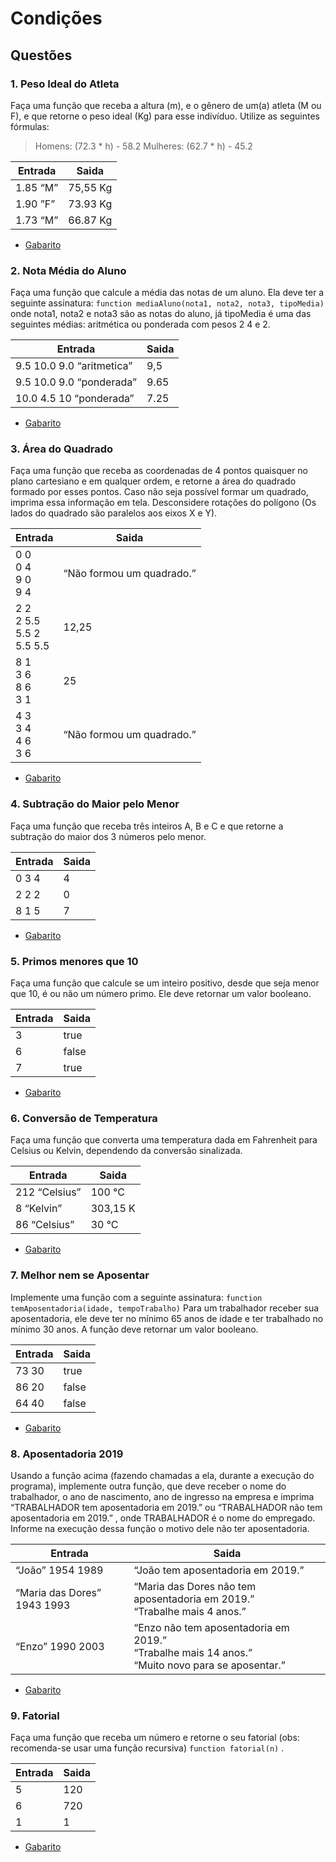 # Condições


## Questões

### 1. Peso Ideal do Atleta
Faça uma função que receba a altura (m), e o gênero de um(a) atleta (M ou F), e que retorne o peso ideal (Kg) para esse indivíduo. Utilize as seguintes fórmulas:
>Homens: (72.3 * h) - 58.2
>Mulheres: (62.7 * h) - 45.2


Entrada   | Saida
--------- | ------
1.85 “M”  | 75,55 Kg
1.90 ”F”  | 73.93 Kg
1.73 “M”  | 66.87 Kg

* [Gabarito](./qst01.lua)


### 2. Nota Média do Aluno
Faça uma função que calcule a média das notas de um aluno. Ela deve ter a seguinte assinatura:
    ```function mediaAluno(nota1, nota2, nota3, tipoMedia)```
onde nota1, nota2 e nota3 são as notas do aluno, já tipoMedia é uma das seguintes médias: aritmética ou ponderada com pesos 2 4 e 2.

Entrada   | Saida
--------- | ------
9.5 10.0 9.0 “aritmetica”  | 9,5
9.5 10.0 9.0 “ponderada”   | 9.65
10.0 4.5 10 “ponderada”    | 7.25

* [Gabarito](./qst02.lua)


### 3. Área do Quadrado
Faça uma função que receba as coordenadas de 4 pontos quaisquer no plano cartesiano e em qualquer ordem, e retorne a área do quadrado formado por esses pontos. Caso não seja possível formar um quadrado, imprima essa informação em tela. Desconsidere rotações do polígono (Os lados do quadrado são paralelos aos eixos X e Y). 

Entrada   | Saida
--------- | ------
0 0<br>0 4<br>9 0<br>9 4 | “Não formou um quadrado.”
2 2<br>2 5.5<br>5.5 2<br>5.5 5.5 | 12,25
8 1<br>3 6<br>8 6<br>3 1 | 25
4 3<br>3 4<br>4 6<br>3 6 | “Não formou um quadrado.”

* [Gabarito](./qst03.lua)


### 4. Subtração do Maior pelo Menor
Faça uma função que receba três inteiros A, B e C e que retorne a subtração do maior dos 3 números pelo menor.

Entrada   | Saida
--------- | ------
0 3 4    | 4
2 2 2    | 0
8 1 5    | 7

* [Gabarito](./qst04.lua)


### 5. Primos menores que 10
Faça uma função que calcule se um inteiro positivo, desde que seja menor que 10, é ou não um número primo. Ele deve retornar um valor booleano.

Entrada   | Saida
--------- | ------
3         | true
6         | false
7         | true

* [Gabarito](./qst05.lua)


### 6. Conversão de Temperatura
Faça uma função que converta uma temperatura dada em Fahrenheit para Celsius ou Kelvin, dependendo da conversão sinalizada.

Entrada   | Saida
--------- | ------
212 “Celsius”    | 100 °C
8 “Kelvin”       | 303,15 K
86 “Celsius”     | 30 °C

* [Gabarito](./qst06.lua)


### 7. Melhor nem se Aposentar
Implemente uma função com a seguinte assinatura:
    ```function temAposentadoria(idade, tempoTrabalho)```
Para um trabalhador receber sua aposentadoria, ele deve ter no mínimo 65 anos de idade e ter trabalhado no mínimo 30 anos. A função deve retornar um valor booleano.

Entrada   | Saida
--------- | ------
73 30     | true
86 20     | false
64 40     | false

* [Gabarito](./qst07.lua)


### 8. Aposentadoria 2019
Usando a função acima (fazendo chamadas a ela, durante a execução do programa), implemente outra função, que deve receber o nome do trabalhador, o ano de nascimento, ano de ingresso na empresa e imprima “TRABALHADOR tem aposentadoria em 2019.” ou “TRABALHADOR não tem aposentadoria em 2019.” , onde TRABALHADOR é o nome do empregado. Informe na execução dessa função o motivo dele não ter aposentadoria.

Entrada   | Saida
--------- | ------
“João” 1954 1989    | “João tem aposentadoria em 2019.”
“Maria das Dores” 1943 1993    | “Maria das Dores não tem aposentadoria em 2019.”<br>“Trabalhe mais 4 anos.”
“Enzo” 1990 2003   | “Enzo não tem aposentadoria em 2019.”<br>“Trabalhe mais 14 anos.”<br>“Muito novo para se aposentar.”


* [Gabarito](./qst08.lua)


### 9. Fatorial
Faça uma função que receba um número e retorne o seu fatorial (obs: recomenda-se usar uma função recursiva) ```function fatorial(n)``` .

Entrada   | Saida
--------- | ------
5 | 120
6| 720
1 | 1
* [Gabarito](./qst09.lua)

